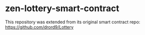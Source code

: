 # zen-lottery-smart-contract

This repository was extended from its original smart contract repo: https://github.com/drord9/Lottery
